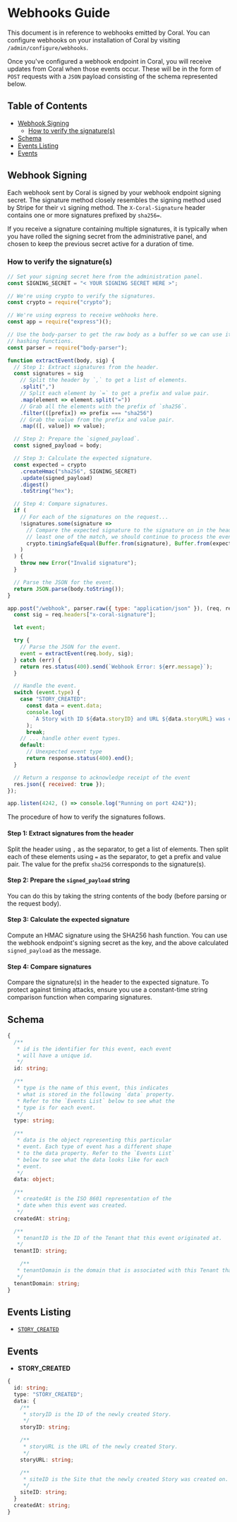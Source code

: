# Webhooks Guide

This document is in reference to webhooks emitted by Coral. You can configure
webhooks on your installation of Coral by visiting `/admin/configure/webhooks`.

Once you've configured a webhook endpoint in Coral, you will receive updates
from Coral when those events occur. These will be in the form of `POST` requests
with a `JSON` payload consisting of the schema represented below.

<!-- START doctoc generated TOC please keep comment here to allow auto update -->
<!-- DON'T EDIT THIS SECTION, INSTEAD RE-RUN doctoc TO UPDATE -->
## Table of Contents

- [Webhook Signing](#webhook-signing)
  - [How to verify the signature(s)](#how-to-verify-the-signatures)
- [Schema](#schema)
- [Events Listing](#events-listing)
- [Events](#events)

<!-- END doctoc generated TOC please keep comment here to allow auto update -->

## Webhook Signing

Each webhook sent by Coral is signed by your webhook endpoint signing secret.
The signature method closely resembles the signing method used by Stripe for
their `v1` signing method. The `X-Coral-Signature` header contains one or more
signatures prefixed by `sha256=`.

If you receive a signature containing multiple signatures, it is typically when
you have rolled the signing secret from the administrative panel, and chosen to
keep the previous secret active for a duration of time.

### How to verify the signature(s)

```js
// Set your signing secret here from the administration panel.
const SIGNING_SECRET = "< YOUR SIGNING SECRET HERE >";

// We're using crypto to verify the signatures.
const crypto = require("crypto");

// We're using express to receive webhooks here.
const app = require("express")();

// Use the body-parser to get the raw body as a buffer so we can use it with the
// hashing functions.
const parser = require("body-parser");

function extractEvent(body, sig) {
  // Step 1: Extract signatures from the header.
  const signatures = sig
    // Split the header by `,` to get a list of elements.
    .split(",")
    // Split each element by `=` to get a prefix and value pair.
    .map(element => element.split("="))
    // Grab all the elements with the prefix of `sha256`.
    .filter(([prefix]) => prefix === "sha256")
    // Grab the value from the prefix and value pair.
    .map(([, value]) => value);

  // Step 2: Prepare the `signed_payload`.
  const signed_payload = body;

  // Step 3: Calculate the expected signature.
  const expected = crypto
    .createHmac("sha256", SIGNING_SECRET)
    .update(signed_payload)
    .digest()
    .toString("hex");

  // Step 4: Compare signatures.
  if (
    // For each of the signatures on the request...
    !signatures.some(signature =>
      // Compare the expected signature to the signature on in the header. If at
      // least one of the match, we should continue to process the event.
      crypto.timingSafeEqual(Buffer.from(signature), Buffer.from(expected))
    )
  ) {
    throw new Error("Invalid signature");
  }

  // Parse the JSON for the event.
  return JSON.parse(body.toString());
}

app.post("/webhook", parser.raw({ type: "application/json" }), (req, res) => {
  const sig = req.headers["x-coral-signature"];

  let event;

  try {
    // Parse the JSON for the event.
    event = extractEvent(req.body, sig);
  } catch (err) {
    return res.status(400).send(`Webhook Error: ${err.message}`);
  }

  // Handle the event.
  switch (event.type) {
    case "STORY_CREATED":
      const data = event.data;
      console.log(
        `A Story with ID ${data.storyID} and URL ${data.storyURL} was created!`
      );
      break;
    // ... handle other event types.
    default:
      // Unexpected event type
      return response.status(400).end();
  }

  // Return a response to acknowledge receipt of the event
  res.json({ received: true });
});

app.listen(4242, () => console.log("Running on port 4242"));
```

The procedure of how to verify the signatures follows.

#### **Step 1**: Extract signatures from the header

Split the header using `,` as the separator, to get a list of elements. Then
split each of these elements using `=` as the separator, to get a prefix and
value pair. The value for the prefix `sha256` corresponds to the signature(s).

#### **Step 2**: Prepare the `signed_payload` string

You can do this by taking the string contents of the body (before parsing or the
request body).

#### **Step 3**: Calculate the expected signature

Compute an HMAC signature using the SHA256 hash function. You can use the
webhook endpoint's signing secret as the key, and the above calculated
`signed_payload` as the message.

#### **Step 4**: Compare signatures

Compare the signature(s) in the header to the expected signature. To protect
against timing attacks, ensure you use a constant-time string comparison
function when comparing signatures.

## Schema

```ts
{
  /**
   * id is the identifier for this event, each event
   * will have a unique id.
   */
  id: string;

  /**
   * type is the name of this event, this indicates
   * what is stored in the following `data` property.
   * Refer to the `Events List` below to see what the
   * type is for each event.
   */
  type: string;

  /**
   * data is the object representing this particular
   * event. Each type of event has a different shape
   * to the data property. Refer to the `Events List`
   * below to see what the data looks like for each
   * event.
   */
  data: object;

  /**
   * createdAt is the ISO 8601 representation of the
   * date when this event was created.
   */
  createdAt: string;

  /**
   * tenantID is the ID of the Tenant that this event originated at.
   */
  tenantID: string;

    /**
   * tenantDomain is the domain that is associated with this Tenant that this event originated at.
   */
  tenantDomain: string;
}
```

## Events Listing

- [`STORY_CREATED`](#story-created-event)

## Events

- <a id="story-created-event">**STORY_CREATED**</a>

```ts
{
  id: string;
  type: "STORY_CREATED";
  data: {
    /**
     * storyID is the ID of the newly created Story.
     */
    storyID: string;

    /**
     * storyURL is the URL of the newly created Story.
     */
    storyURL: string;

    /**
     * siteID is the Site that the newly created Story was created on.
     */
    siteID: string;
  }
  createdAt: string;
}
```
